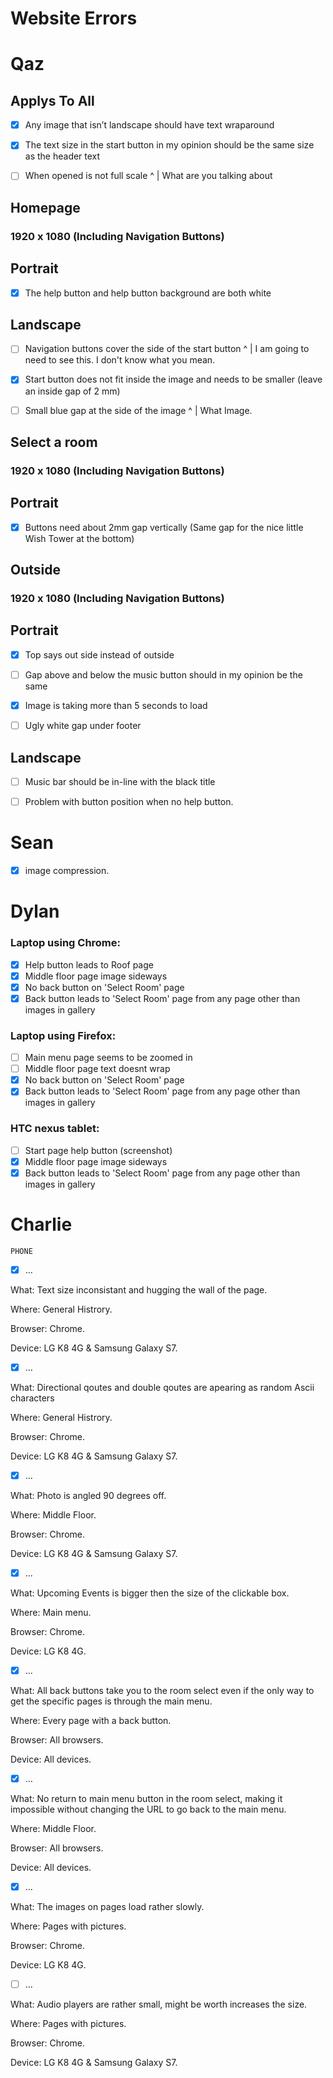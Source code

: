 # Website Errors
# Qaz
## Applys To All

- [x] Any image that isn’t landscape should have text wraparound

- [x] The text size in the start button in my opinion should be the same size as the header text

- [ ] When opened is not full scale
  ^
  |
What are you talking about


## Homepage

### 1920 x 1080 (Including Navigation Buttons)

## Portrait

- [x] The help button and help button background are both white

## Landscape

- [ ] Navigation buttons cover the side of the start button
  ^
  |
I am going to need to see this. I don't know what you mean.

- [x] Start button does not fit inside the image and needs to be smaller (leave an inside gap of 2 mm)

- [ ] Small blue gap at the side of the image
  ^
  |
What Image.

## Select a room

### 1920 x 1080 (Including Navigation Buttons)

## Portrait

- [x] Buttons need about 2mm gap vertically (Same gap for the nice little Wish Tower 
at the bottom)

## Outside

### 1920 x 1080 (Including Navigation Buttons)

## Portrait

- [x] Top says out side instead of outside

- [ ] Gap above and below the music button should in my opinion be the same

- [x] Image is taking more than 5 seconds to load

- [ ] Ugly white gap under footer

## Landscape

- [ ] Music bar should be in-line with the black title

- [ ] Problem with button position when no help button.





# Sean

- [x] image compression.

# Dylan

### Laptop using Chrome:
- [x] Help button leads to Roof page
- [x] Middle floor page image sideways
- [x] No back button on 'Select Room' page
- [x] Back button leads to 'Select Room' page from any page other than images in gallery

### Laptop using Firefox:
- [ ] Main menu page seems to be zoomed in
- [ ] Middle floor page text doesnt wrap
- [x] No back button on 'Select Room' page
- [x] Back button leads to 'Select Room' page from any page other than images in gallery

### HTC nexus tablet:
- [ ] Start page help button (screenshot)
- [x] Middle floor page image sideways
- [x] Back button leads to 'Select Room' page from any page other than images in gallery

# Charlie

	PHONE


- [x] ...

What: Text size inconsistant and hugging the wall of the page.

Where: General Histrory.

Browser: Chrome.

Device: LG K8 4G & Samsung Galaxy S7.

- [x] ...

What: Directional qoutes and double qoutes are apearing as random Ascii characters

Where: General Histrory.

Browser: Chrome.

Device: LG K8 4G & Samsung Galaxy S7.

- [x] ...

What: Photo is angled 90 degrees off.

Where: Middle Floor.

Browser: Chrome.

Device: LG K8 4G & Samsung Galaxy S7.

- [x] ...

What: Upcoming Events is bigger then the size of the clickable box.

Where: Main menu.

Browser: Chrome.

Device: LG K8 4G.

- [x] ...

What: All back buttons take you to the room select even if the only way to get the specific pages is through the main menu.

Where: Every page with a back button.

Browser: All browsers.

Device: All devices.

- [x] ...

What: No return to main menu button in the room select, making it impossible without changing the URL to go back to the main menu.

Where: Middle Floor.

Browser: All browsers.

Device: All devices.

- [x] ...

What: The images on pages load rather slowly.

Where: Pages with pictures.

Browser: Chrome.

Device: LG K8 4G.

- [ ] ...

What: Audio players are rather small, might be worth increases the size.

Where: Pages with pictures.

Browser: Chrome.

Device: LG K8 4G & Samsung Galaxy S7.